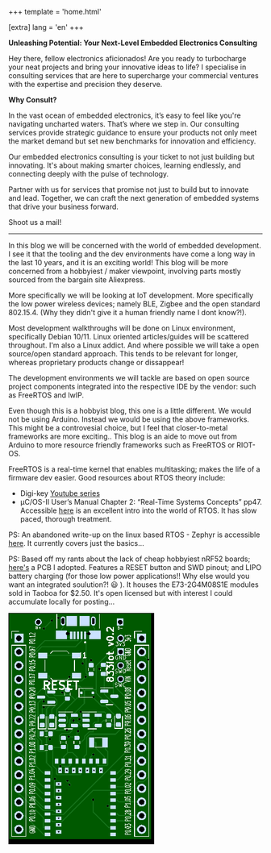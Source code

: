 +++
template = 'home.html'

[extra]
lang = 'en'
+++

**Unleashing Potential: Your Next-Level Embedded Electronics Consulting**

Hey there, fellow electronics aficionados! Are you ready to turbocharge your neat projects and bring your innovative ideas to life? I specialise in consulting services that are here to supercharge your commercial ventures with the expertise and precision they deserve.

**Why Consult?**

In the vast ocean of embedded electronics, it’s easy to feel like you're navigating uncharted waters. That’s where we step in. Our consulting services provide strategic guidance to ensure your products not only meet the market demand but set new benchmarks for innovation and efficiency.

Our embedded electronics consulting is your ticket to not just building but innovating. It's about making smarter choices, learning endlessly, and connecting deeply with the pulse of technology.

Partner with us for services that promise not just to build but to innovate and lead. Together, we can craft the next generation of embedded systems that drive your business forward.

Shoot us a mail!

---

In this blog we will be concerned with the world of embedded development. I see it that the tooling and the dev environments have come a long way in the last 10 years, and it is an exciting world! This blog will be more concerned from a hobbyiest / maker viewpoint, involving parts mostly sourced from the bargain site Aliexpress.

More specifically we will be looking at IoT development. More specifically the low power wireless devices; namely BLE, Zigbee and the open standard 802.15.4. (Why they didn't give it a human friendly name I dont know?!).

Most development walkthroughs will be done on Linux environment, specifically Debian 10/11. Linux oriented articles/guides will be scattered throughout. I'm also a Linux addict. And where possible we will take a open source/open standard approach. This tends to be relevant for longer, whereas proprietary products change or dissappear!

The development environments we will tackle are based on open source project components integrated into the respective IDE by the vendor: such as FreeRTOS and lwIP.

Even though this is a hobbyist blog, this one is a little different. We would not be using Arduino. Instead we would be using the above frameworks. This might be a controvesial choice, but I feel that closer-to-metal frameworks are more exciting.. This blog is an aide to move out from Arduino to more resource friendly frameworks such as FreeRTOS or RIOT-OS.

FreeRTOS is a real-time kernel that enables multitasking; makes the life of a firmware dev easier. Good resources about RTOS theory include:

- Digi-key [Youtube series](https://www.youtube.com/watch?v=F321087yYy4)
- μC/OS-II User’s Manual Chapter 2: “Real-Time Systems Concepts” pp47. Accessible [here](http://www.farnell.com/datasheets/1950186.pdf) is an excellent intro into the world of RTOS. It has slow paced, thorough treatment.

PS: An abandoned write-up on the linux based RTOS - Zephyr is accessible [here](https://ntn888.github.io/zephyr-guide/). It currently covers just the basics...

PS: Based off my rants about the lack of cheap hobbyiest nRF52 boards; [here's](https://github.com/ntn888/833iot) a PCB I adopted. Features a RESET button and SWD pinout; and LIPO battery charging (for those low power applications!! Why else would you want an integrated soulution?! :smiley: ). It houses the E73-2G4M08S1E modules sold in Taoboa for $2.50. It's open licensed but with interest I could accumulate locally for posting...

![pcb screenshot](/img/wSONlPv.png)

